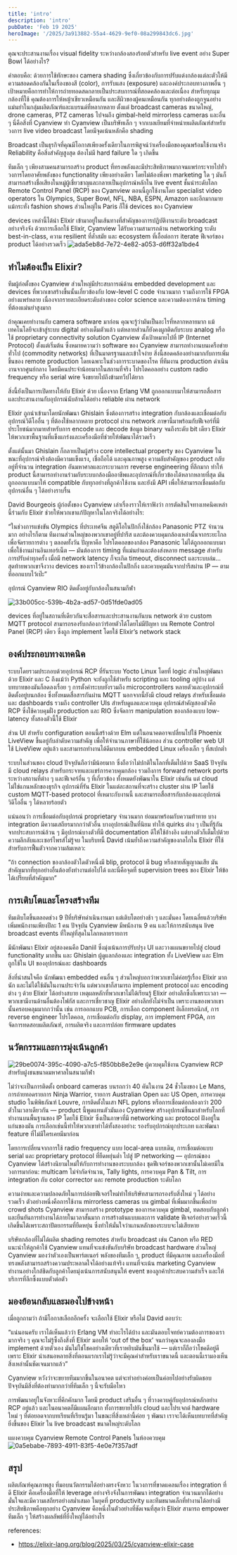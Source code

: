 ```yaml
---
title: 'intro'
description: 'intro'
pubDate: 'Feb 19 2025'
heroImage: '/2025/3a913882-55a4-4629-9ef0-08a299843dc6.jpg'
---
```


คุณจะประสานงานเรื่อง visual fidelity ระหว่างกล้องสองร้อยตัวสำหรับ live event อย่าง Super Bowl ได้อย่างไร?

คำตอบคือ: ด้วยการใช้ทักษะของ camera shading ซึ่งเกี่ยวข้องกับการปรับแต่งกล้องแต่ละตัวให้มีความสอดคล้องกันในเรื่องของสี (color), การรับแสง (exposure) และองค์ประกอบทางภาพอื่น ๆ เป้าหมายคือการทำให้การถ่ายทอดสดกลายเป็นประสบการณ์ที่สอดคล้องและต่อเนื่อง สำหรับทุกมุมกล้องที่ใช้ คุณต้องการให้หญ้าเขียวเหมือนกัน และสีผิวของผู้คนเหมือนกัน ทุกอย่างต้องถูกจูนอย่างแม่นยำในกลุ่มผลิตภัณฑ์และแบรนด์ที่หลากหลาย ตั้งแต่ broadcast cameras ขนาดใหญ่, drone cameras, PTZ cameras ไปจนถึง gimbal-held mirrorless cameras และอื่น ๆ นี่คือสิ่งที่ Cyanview ทำ Cyanview เป็นบริษัทเล็ก ๆ จากเบลเยียมที่จำหน่ายผลิตภัณฑ์สำหรับวงการ live video broadcast โดยมีจุดเน้นหลักคือ shading

Broadcast เป็นธุรกิจที่คุณมีโอกาสเพียงครั้งเดียวในการพิสูจน์ว่าเครื่องมือของคุณพร้อมใช้งานจริง Reliability คือสิ่งสำคัญสูงสุด ต้องไม่มี hard failure ใด ๆ เกิดขึ้น

ทีมเล็ก ๆ เพียงสามคนสามารถสร้าง product ที่ทรงพลังและมีประสิทธิภาพมากจนแพร่กระจายไปทั่ววงการโดยอาศัยพลังของ functionality เพียงอย่างเดียว โดยไม่ต้องพึ่งพา marketing ใด ๆ มันก็สามารถสร้างชื่อเสียงในหมู่ผู้เชี่ยวชาญและกลายเป็นอุปกรณ์หลักใน live event ชั้นนำระดับโลก Remote Control Panel (RCP) ของ Cyanview ตอนนี้ถูกใช้งานโดย specialist video operators ใน Olympics, Super Bowl, NFL, NBA, ESPN, Amazon และอีกมากมาย แม้กระทั่ง fashion shows ส่วนใหญ่ใน Paris ก็ใช้ devices ของ Cyanview

devices เหล่านี้ได้นำ Elixir เข้ามาอยู่ในเส้นทางที่สำคัญของการปฏิบัติงานระดับ broadcast อย่างจริงจัง ด้วยการเลือกใช้ Elixir, Cyanview ได้รับความสามารถด้าน networking ระดับ best-in-class, ความ resilient ที่ล้ำสมัย และ ecosystem ที่เอื้อต่อการ iterate ฟีเจอร์ของ product ได้อย่างรวดเร็ว
![ada5eb8d-7e72-4e82-a053-d6ff32a1bde4](/2025/ada5eb8d-7e72-4e82-a053-d6ff32a1bde4.jpg)

## ทำไมต้องเป็น Elixir?

ทีมผู้ก่อตั้งของ Cyanview ส่วนใหญ่มีประสบการณ์ด้าน embedded development และ devices ที่พวกเขาสร้างขึ้นนั้นเกี่ยวข้องกับ low-level C code จำนวนมาก รวมถึงการใช้ FPGA อย่างแพร่หลาย เนื่องจากรายละเอียดระดับล่างของ color science และความต้องการด้าน timing ที่ต้องแม่นยำสูงมาก

ถ้าคุณเคยทำงานกับ camera software มาก่อน คุณจะรู้ว่ามันเป็นอะไรที่หลากหลายมาก แม้เทคโนโลยีจะเข้าสู่ระบบ digital อย่างเต็มตัวแล้ว แต่หลายส่วนก็ยังคงผูกติดกับระบบ analog หรือใช้ proprietary connectivity solution Cyanview ตั้งเป้าหมายไปที่ IP (Internet Protocol) ตั้งแต่เริ่มต้น ซึ่งหมายความว่า software ของ Cyanview สามารถทำงานบนเครือข่ายทั่วไป (commodity networks) ที่เป็นมาตรฐานและเข้าใจง่าย สิ่งนี้สอดคล้องอย่างมากกับการเพิ่มขึ้นของ remote production โดยเฉพาะในช่วงการระบาดของโรค ที่ทีมงาน production ดำเนินงานจากศูนย์กลาง โดยมีคนประจำน้อยมากในสถานที่จริง โปรโตคอลอย่าง custom radio frequency หรือ serial wire จึงขยายไปถึงข้ามทวีปได้ยาก

สิ่งนี้ยังเป็นการเปิดทางให้กับ Elixir ด้วย เนื่องจาก Erlang VM ถูกออกแบบมาให้สามารถสื่อสารและประสานงานกับอุปกรณ์นับล้านได้อย่าง reliable ผ่าน network

Elixir ถูกนำเข้ามาโดยนักพัฒนา Ghislain ซึ่งต้องการสร้าง integration กับกล้องและเชื่อมต่อกับอุปกรณ์วิดีโออื่น ๆ ที่ต้องใช้หลากหลาย protocol ผ่าน network ภาษานี้มาพร้อมกับฟีเจอร์ที่มีประโยชน์มากมายสำหรับการ encode และ decode ข้อมูล binary จนถึงระดับ bit เดียว Elixir ให้พวกเขาพื้นฐานที่แข็งแกร่งและเครื่องมือที่ช่วยให้พัฒนาได้รวดเร็ว

ตั้งแต่นั้นมา Ghislain ก็กลายเป็นผู้สร้าง core intellectual property ของ Cyanview ในขณะที่อุปกรณ์จริงต้องมีความแข็งแรง, เชื่อถือได้ และคุณภาพสูง ความลับสำคัญของ product กลับอยู่ที่จำนวน integration อันมหาศาลและกระบวนการ reverse engineering ที่ลึกมาก ทำให้ product นี้สามารถทำงานร่วมกับระบบกล้องมืออาชีพและอุปกรณ์ที่เกี่ยวข้องได้หลากหลายที่สุด มันถูกออกแบบมาให้ compatible กับทุกอย่างที่ลูกค้าใช้งาน และยังมี API เพื่อให้สามารถเชื่อมต่อกับอุปกรณ์อื่น ๆ ได้อย่างราบรื่น

David Bourgeois ผู้ก่อตั้งของ Cyanview เล่าเรื่องราวให้เราฟังว่า การตัดสินใจทางเทคนิคเหล่านี้ร่วมกับ Elixir ช่วยให้พวกเขาแก้ปัญหาในโลกจริงได้อย่างไร:

“ในช่วงการแข่งขัน Olympics ที่ประเทศจีน สตูดิโอในปักกิ่งใช้กล้อง Panasonic PTZ จำนวนมาก อย่างไรก็ตาม ทีมงานส่วนใหญ่ของพวกเขาอยู่ที่ปารีส และต้องควบคุมกล้องเหล่านั้นจากระยะไกลเพื่อจัดรายการต่าง ๆ ตลอดทั้งวัน ปัญหาคือ โปรโตคอลของกล้อง Panasonic ไม่ได้ถูกออกแบบมาเพื่อใช้งานผ่านอินเทอร์เน็ต — มันต้องการ timing ที่แม่นยำและต้องส่งหลาย message สำหรับการปรับค่าทุกครั้ง เมื่อมี network latency ก็จะเกิด timeout, disconnect และระบบล่ม... สุดท้ายพวกเขาจึงวาง devices ของเราไว้ข้างกล้องในปักกิ่ง และควบคุมมันจากปารีสผ่าน IP — ตามที่ออกแบบไว้เป๊ะ”

อุปกรณ์ Cyanview RIO ติดตั้งอยู่กับกล้องในสนามกีฬา

![33b005cc-539b-4b2a-ad57-0d51fde0ad05](/2025/33b005cc-539b-4b2a-ad57-0d51fde0ad05.jpg)

devices ที่อยู่ในสถานที่เดียวกันจะสื่อสารและประสานงานกันบน network ด้วย custom MQTT protocol สามารถรองรับกล้องกว่าร้อยตัวได้โดยไม่มีปัญหา บน Remote Control Panel (RCP) เดียว ซึ่งถูก implement โดยใช้ Elixir’s network stack

## องค์ประกอบทางเทคนิค  
ระบบโดยรวมประกอบด้วยอุปกรณ์ RCP ที่รันระบบ Yocto Linux โดยที่ logic ส่วนใหญ่พัฒนาด้วย Elixir และ C ถึงแม้ว่า Python จะยังถูกใช้สำหรับ scripting และ tooling อยู่บ้าง แต่บทบาทของมันก็ลดลงเรื่อย ๆ การตั้งค่าระบบยังรวมถึง microcontrollers หลายตัวและอุปกรณ์ที่ติดตั้งอยู่บนกล้อง ซึ่งทั้งหมดสื่อสารกันผ่าน MQTT นอกจากนี้ยังมี cloud relays สำหรับเชื่อมต่อ และ dashboards รวมถึง controller UIs สำหรับดูแลและควบคุม อุปกรณ์สำคัญสองตัวคือ RCP ซึ่งใช้ควบคุมฝั่ง production และ RIO ซึ่งจัดการ manipulation ของกล้องแบบ low-latency ทั้งสองตัวนี้ใช้ Elixir

ส่วน UI สำหรับ configuration ตอนนี้สร้างด้วย Elm แต่ในอนาคตอาจเปลี่ยนไปใช้ Phoenix LiveView ขึ้นอยู่กับลำดับความสำคัญ เพื่อให้จำนวนภาษาที่ใช้น้อยลง ส่วน controller web UI ใช้ LiveView อยู่แล้ว และสามารถทำงานได้ดีมากบน embedded Linux เครื่องเล็ก ๆ ที่สเปกต่ำ

ระบบในส่วนของ cloud ปัจจุบันถือว่ามีน้อยมาก ซึ่งถือว่าไม่ปกติในโลกที่เต็มไปด้วย SaaS ปัจจุบันมี cloud relays สำหรับกระจายและแชร์การควบคุมกล้อง รวมถึงการ forward network ports ระหว่างสถานที่ต่าง ๆ และฟีเจอร์อื่น ๆ ที่เกี่ยวข้อง ทั้งหมดยังพัฒนาใน Elixir เช่นกัน แต่ cloud ไม่ใช่แกนหลักของธุรกิจ อุปกรณ์ที่รัน Elixir ในแต่ละสถานที่จะสร้าง cluster ผ่าน IP โดยใช้ custom MQTT-based protocol ที่เหมาะกับงานนี้ และสามารถสื่อสารกับกล้องและอุปกรณ์วิดีโออื่น ๆ ได้หลายร้อยตัว

แน่นอนว่า การเชื่อมต่อกับอุปกรณ์ proprietary จำนวนมาก ย่อมมาพร้อมกับความท้าทาย บาง integration มีความเสถียรมากกว่าตัวอื่น บางอุปกรณ์เป็นที่นิยม ทำให้ quirks ต่าง ๆ เป็นที่รู้กันจากประสบการณ์ล้วน ๆ มีอุปกรณ์บางตัวที่มี documentation ดีให้ใช้อ้างอิง แต่บางตัวก็เต็มไปด้วยความลึกลับและเซอร์ไพรส์ไม่รู้จบ ในบริบทนี้ David เน้นย้ำถึงความสำคัญของกลไกใน Elixir ที่ใช้สำหรับการฟื้นตัวจากความล้มเหลว:

“ถ้า connection ของกล้องตัวใดตัวหนึ่งมี blip, protocol มี bug หรือสายสัญญาณเสีย มันสำคัญมากที่ทุกอย่างอื่นต้องยังทำงานต่อไปได้ และนี่คือจุดที่ supervision trees ของ Elixir ให้ข้อได้เปรียบที่สำคัญมาก”

## การเติบโตและโครงสร้างทีม  
ทีมเติบโตขึ้นตลอดช่วง 9 ปีที่บริษัทดำเนินงานมา แต่เติบโตอย่างช้า ๆ และมั่นคง โดยเฉลี่ยแล้วบริษัทเพิ่มพนักงานเพียงปีละ 1 คน ปัจจุบัน Cyanview มีพนักงาน 9 คน และให้การสนับสนุน live broadcast events ที่ใหญ่ที่สุดในโลกหลายรายการ

มีนักพัฒนา Elixir อยู่สองคนคือ Daniil ซึ่งมุ่งเน้นการปรับปรุง UI และวางแผนขยายไปสู่ cloud functionality มากขึ้น และ Ghislain ผู้ดูแลกล้องและ integration ทั้ง LiveView และ Elm ถูกใช้ใน UI ของอุปกรณ์และ dashboards

สิ่งที่น่าสนใจคือ นักพัฒนา embedded คนอื่น ๆ ส่วนใหญ่บอกว่าพวกเขาไม่ค่อยรู้เรื่อง Elixir มากนัก และไม่ได้ใช้มันในงานประจำวัน แต่พวกเขาก็สามารถ implement protocol และ encoding ต่าง ๆ ด้วย Elixir ได้อย่างสบาย เหตุผลหลักที่พวกเขาไม่ได้เรียนรู้ Elixir อย่างลึกซึ้งก็เพราะเวลา — พวกเขามีงานด้านอื่นต้องโฟกัส และการเชี่ยวชาญ Elixir อย่างลึกยังไม่จำเป็น เพราะงานของพวกเขานั้นครอบคลุมมากกว่านั้น เช่น การออกแบบ PCB, การเลือก component อิเล็กทรอนิกส์, การ reverse engineer โปรโตคอล, การเชื่อมต่อกับ display, การ implement FPGA, การจัดการทดสอบผลิตภัณฑ์, การผลิตจริง และการปล่อย firmware updates

## นวัตกรรมและการมุ่งเน้นลูกค้า  
![29be0074-395c-4090-a7c5-f850bb8e2e9e](/2025/29be0074-395c-4090-a7c5-f850bb8e2e9e.jpg)
ผู้ควบคุมใช้งาน Cyanview RCP สำหรับฝูงชนขนาดมหาศาลในสนามกีฬา

ไม่ว่าจะเป็นการติดตั้ง onboard cameras บนรถกว่า 40 คันในงาน 24 ชั่วโมงของ Le Mans, การถ่ายทอดรายการ Ninja Warrior, รายการ Australian Open และ US Open, การควบคุม studio ในพิพิธภัณฑ์ Louvre, การติดตั้งในเสา NFL pylons หรือการเชื่อมต่อกล้องกว่า 200 ตัวในเวลาเดียวกัน — product นี้พูดแทนตัวมันเอง Cyanview สร้างอุปกรณ์ขึ้นมาสำหรับโลกที่ทำงานบนพื้นฐานของ IP โดยใช้ Elixir ซึ่งเป็นภาษาที่มี networking และ protocol ฝังอยู่ในแก่นของมัน การเลือกเช่นนี้ทำให้พวกเขาทำได้ทั้งสองอย่าง: รองรับอุปกรณ์ทุกประเภท และพัฒนา feature ที่ไม่มีใครเคยมีมาก่อน

โดยการเปลี่ยนจากการใช้ radio frequency แบบ local-area แบบเดิม, การเชื่อมต่อแบบ serial และ proprietary protocol ที่ยืดหยุ่นต่ำ ไปสู่ IP networking — อุปกรณ์ของ Cyanview ได้สร้างนิยามใหม่ให้กับการทำงานของระบบกล้อง ชุดฟีเจอร์ของพวกเขานั้นไม่เคยมีในวงการมาก่อน: multicam ไม่จำกัดจำนวน, Tally lights, การควบคุม Pan & Tilt, การ integration กับ color corrector และ remote production ระดับโลก

ความง่ายและความปลอดภัยในการปล่อยฟีเจอร์ใหม่ทำให้บริษัทสามารถรองรับสิ่งใหม่ ๆ ได้อย่างรวดเร็ว ตัวอย่างหนึ่งคือการใช้งาน mirrorless cameras บน gimbal ที่เพิ่มมากขึ้นเพื่อถ่าย crowd shots Cyanview สามารถสร้าง prototype ของการควบคุม gimbal, ทดสอบกับลูกค้า และยืนยันการทำงานได้ภายในเวลาสั้นมาก การสร้างต้นแบบและการ validate ฟีเจอร์อย่างรวดเร็วนี้เกิดขึ้นได้เพราะสถาปัตยกรรมที่ยืดหยุ่น ซึ่งทำให้มั่นใจว่าแกนหลักของระบบจะไม่เสียหาย

บริษัทกล้องที่ไม่ได้ผลิต shading remotes สำหรับ broadcast เช่น Canon หรือ RED แนะนำให้ลูกค้าใช้ Cyanview แทนที่จะแข่งขันกับบริษัท broadcast hardware ส่วนใหญ่ Cyanview มองว่าตัวเองเป็นพาร์ตเนอร์ พลังของทีมเล็ก ๆ, product ที่มีคุณภาพ และเครื่องมือที่ทรงพลังสามารถสร้างความประหลาดใจได้อย่างแท้จริง แทนที่จะเน้น marketing Cyanview ทำงานอย่างใกล้ชิดกับลูกค้าโดยมุ่งเน้นการสนับสนุนให้ event ของลูกค้าประสบความสำเร็จ และให้บริการที่ลึกซึ้งแบบตัวต่อตัว

## มองย้อนกลับและมองไปข้างหน้า  
เมื่อถูกถามว่า ถ้ามีโอกาสเลือกอีกครั้ง จะเลือกใช้ Elixir หรือไม่ David ตอบว่า:

“แน่นอนครับ เราได้เห็นแล้วว่า Erlang VM ทำอะไรได้บ้าง และมันตอบโจทย์ความต้องการของเรามากจริง ๆ คุณจะไม่รู้ซึ้งถึงสิ่งที่ Elixir มอบให้ ‘out of the box’ จนกว่าคุณจะลองลงมือ implement ด้วยตัวเอง มันไม่ใช่โชคอย่างเดียวที่เราหยิบมันขึ้นมาใช้ — แต่เราก็ถือว่าโชคดีอยู่ดี เพราะ Elixir นำเสนอหลายสิ่งที่ตอนแรกเราไม่รู้ว่าจะมีคุณค่าสำหรับเราขนาดนี้ และตอนนี้เรามองเห็นสิ่งเหล่านั้นชัดเจนมากแล้ว”

Cyanview หวังว่าจะขยายทีมมากขึ้นในอนาคต แต่จะทำอย่างค่อยเป็นค่อยไปอย่างรับผิดชอบ ปัจจุบันมีสิ่งที่ต้องทำมากกว่าที่ทีมเล็ก ๆ นี้จะรับมือไหว

การพัฒนาอยู่ในจังหวะที่คึกคักมาก โดยมี product เสริมอื่น ๆ ที่วางควบคู่กับอุปกรณ์หลักอย่าง RCP อยู่แล้ว และในอนาคตก็มีแผนอีกมาก ทั้งการขยายไปยัง cloud และโปรเจกต์ hardware ใหม่ ๆ ที่ต่อยอดจากบทเรียนที่เรียนรู้มา ในขณะที่สิ่งเหล่านี้ค่อย ๆ พัฒนา เราจะได้เห็นบทบาทที่สำคัญยิ่งขึ้นของ Elixir ใน live broadcast ขนาดใหญ่ระดับโลก

แผงควบคุม Cyanview Remote Control Panels ในห้องควบคุม
![0a5ebabe-7893-4911-83f5-4e0e7f357adf](/2025/0a5ebabe-7893-4911-83f5-4e0e7f357adf.jpg)

## สรุป  
ผลิตภัณฑ์คุณภาพสูง ที่มอบนวัตกรรมได้อย่างตรงจังหวะ ในวงการที่ขาดแคลนเรื่อง integration ที่ดี Elixir คือเครื่องมือที่ให้ leverage อย่างจริงจังในการพัฒนา integration จำนวนมากได้อย่างมั่นใจและมีความเสถียรอย่างสม่ำเสมอ ในยุคที่ productivity และทีมขนาดเล็กที่ทำงานได้อย่างมีประสิทธิภาพคือทุกอย่าง Cyanview คือหนึ่งในตัวอย่างที่ชัดเจนที่สุดว่า Elixir สามารถ empower ทีมเล็ก ๆ ให้สร้างผลลัพธ์ที่ยิ่งใหญ่ได้อย่างไร

references:
- https://elixir-lang.org/blog/2025/03/25/cyanview-elixir-case